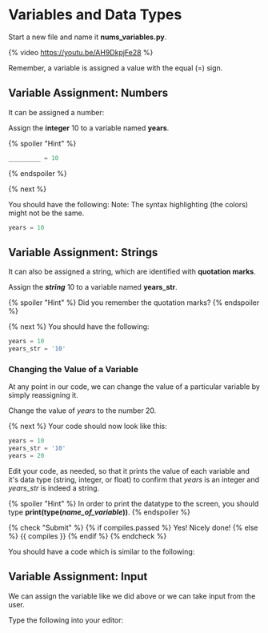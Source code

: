 # Variables and Data Types

Start a new file and name it **nums_variables.py**.

{% video https://youtu.be/AH9DkpjFe28 %}

Remember, a variable is assigned a value with the equal (=) sign. 

## Variable Assignment: Numbers
It can be assigned a number:

Assign the **integer** 10 to a variable named **years**.

{% spoiler "Hint" %}
```python
_________ = 10
```
{% endspoiler %}

{% next %}

You should have the following:
Note: The syntax highlighting (the colors) might not be the same.

```python
years = 10
```
## Variable Assignment: Strings
It can also be assigned a string, which are identified with **quotation marks**. 

Assign the ***string*** 10 to a variable named **years_str**.

{% spoiler "Hint" %}
Did you remember the quotation marks?
{% endspoiler %}

{% next %}
You should have the following:

```python
years = 10
years_str = '10'
```

### Changing the Value of a Variable

At any point in our code, we can change the value of a particular variable by simply reassigning it.

Change the value of *years* to the number 20. 

{% next %}
Your code should now look like this:

```python
years = 10
years_str = '10'
years = 20
```

Edit your code, as needed, so that it prints the value of each variable and it's data type (string, integer, or float) to confirm that *years* is an integer and *years_str* is indeed a string.  

{% spoiler "Hint" %}
In order to print the datatype to the screen, you should type **print(type(*name_of_variable*))**.
{% endspoiler %}

{% check "Submit" %} {% if compiles.passed %} Yes! Nicely done! {% else %} {{ compiles }} {% endif %} {% endcheck %}


You should have a code which is similar to the following:

## Variable Assignment: Input
We can assign the variable like we did above or we can take input from the user.

Type the following into your editor:



